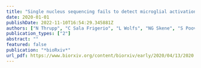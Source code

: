 ```yaml
---
title: "Single nucleus sequencing fails to detect microglial activation in human tissue"
date: 2020-01-01
publishDate: 2022-11-10T16:54:29.345881Z
authors: ["N Thrupp", "C Sala Frigerio", "L Wolfs", "NG Skene", "S Poovathingal", "Y Fourne", "PM Matthews", "T Theys", "R Mancuso", "B de Strooper", " others"]
publication_types: ["2"]
abstract: ""
featured: false
publication: "*bioRxiv*"
url_pdf: https://www.biorxiv.org/content/biorxiv/early/2020/04/13/2020.04.13.035386.full.pdf
---
```



